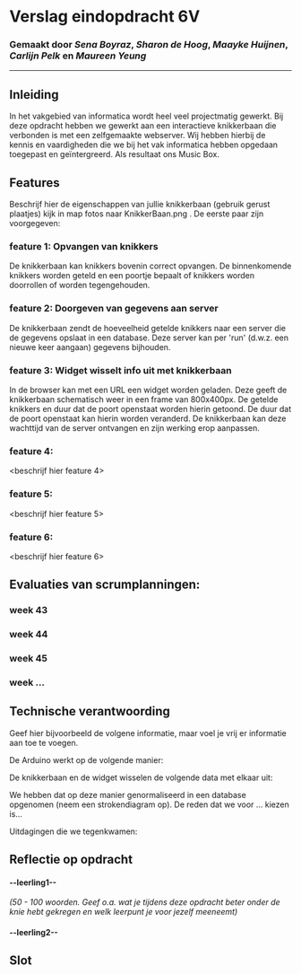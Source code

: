 # Verslag eindopdracht 6V
### Gemaakt door *Sena Boyraz*, *Sharon de Hoog*, *Maayke Huijnen*, *Carlijn Pelk* en *Maureen Yeung*

---

## Inleiding
In het vakgebied van informatica wordt heel veel projectmatig gewerkt. Bij deze opdracht hebben we gewerkt aan een interactieve knikkerbaan die verbonden is met een zelfgemaakte webserver. Wij hebben hierbij de kennis en vaardigheden die we bij het vak informatica hebben opgedaan toegepast en geïntergreerd. Als resultaat ons Music Box.



## Features
Beschrijf hier de eigenschappen van jullie knikkerbaan (gebruik gerust plaatjes) kijk in map fotos naar KnikkerBaan.png . De eerste paar zijn voorgegeven:

### feature 1: Opvangen van knikkers
De knikkerbaan kan knikkers bovenin correct opvangen. De binnenkomende knikkers worden geteld en een poortje bepaalt of knikkers worden doorrollen of worden tegengehouden.

### feature 2: Doorgeven van gegevens aan server
De knikkerbaan zendt de hoeveelheid getelde knikkers naar een server die de gegevens opslaat in een database. Deze server kan per 'run' (d.w.z. een nieuwe keer aangaan) gegevens bijhouden.

### feature 3: Widget wisselt info uit met knikkerbaan
In de browser kan met een URL een widget worden geladen. Deze geeft de knikkerbaan schematisch weer in een frame van 800x400px. De getelde knikkers en duur dat de poort openstaat worden hierin getoond. De duur dat de poort openstaat kan hierin worden veranderd. De knikkerbaan kan deze wachttijd van de server ontvangen en zijn werking erop aanpassen.

### feature 4:
<beschrijf hier feature 4>


### feature 5:
<beschrijf hier feature 5>


### feature 6:
<beschrijf hier feature 6>



## Evaluaties van scrumplanningen:

### week 43

### week 44

### week 45

### week ...



## Technische verantwoording
Geef hier bijvoorbeeld de volgene informatie, maar voel je vrij er informatie aan toe te voegen.

De Arduino werkt op de volgende manier:

De knikkerbaan en de widget wisselen de volgende data met elkaar uit:

We hebben dat op deze manier genormaliseerd in een database opgenomen (neem een strokendiagram op). De reden dat we voor ... kiezen is...

Uitdagingen die we tegenkwamen:


## Reflectie op opdracht
#### --leerling1--
*(50 - 100 woorden. Geef o.a. wat je tijdens deze opdracht beter onder de knie hebt gekregen en welk leerpunt je voor jezelf meeneemt)*

#### --leerling2--




## Slot

